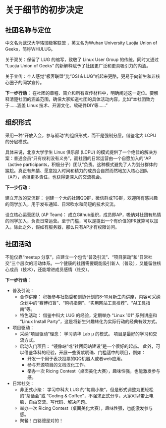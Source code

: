 # 关于细节的初步决定

## 社团名称与定位 

中文名为武汉大学珞珈极客联盟 ，英文名为Wuhan University Luojia Union of Geeks，简称WHULUG。  

关于双关：保留了 LUG 的缩写，致敬了 Linux User Group 的传统，同时又通过 “Luojia Union of Geeks” 的新解释赋予了社团更广泛和更具吸引力的内涵。

关于宣传：个人感觉“极客联盟”比“OSI & LUG”听起来更酷，更易于向新生和非核心圈子的同学宣传。

**下一步行动：** 在社团的章程、简介和所有宣传材料中，明确阐述这一定位。要解释清楚社团的涵盖范围，确保大家知道社团的具体活动内容，比如“本社团致力于……涵盖 Linux 技术、开源文化、软硬件DIY等……”

## 组织形式

采用一种“开放入会，参与驱动”的组织形式，而不是强制分层。借鉴北大 LCPU 的分层模式。  

具体来说，北京大学学生 Linux 俱乐部 (LCPU) 的模式提供了一个绝佳的解决方案：普通会员“只有权利没有义务”，而社团的日常运营由一个自愿加入的“AP（active participants，积极分子）团队”负责。这种模式避免了人为划分群体的尴尬。真正有热情、愿意投入时间和精力的成员会自然而然地加入核心团队（AP），承担更多责任，也获得更深入的交流机会。  

**下一步行动：** 

建立开放的交流群： 创建一个大的社团QQ群，微信群或TG群，欢迎所有感兴趣的同学加入，用于发布通知、日常吹水和简短的技术交流。

设立核心运营团队 (AP Team)： 成立Github组织，成员即AP，吸纳对社团有热情的同学加入，负责日常运营。至于门槛，可以是提出一个有价值的PR就算可以加入。除此之外，假如有服务器，那么只有AP才有权限访问。

## 社团活动

不能仅靠“meetup 分享”，应建立一个包含“普及引流”、“项目驱动”和“日常社交”三个层次的活动体系。一个健康的社团需要既能吸引新人（普及），又能留住核心成员（技术），还能增进成员感情（社交）。

**下一步行动：**

- 普及引流：
    - 合作讲座： 积极参与社指委和创协计划的8-10月新生向讲座，内容可采纳企划中的“赛博扫盲”、“购机指南”、“实用网站工具推荐”、“AI工具指南”等。
    - 特色活动： 借鉴中科大 LUG 的经验，定期举办 “Linux 101” 系列讲座和 “Linux Install Party”，这是将新生兴趣转化为实际行动的经典有效方式。
- 项目驱动：
    - 采纳“项目驱动”理念： 学习清华 Lab μ 的模式。 项目是最好的学习和交流方式。
    - 启动入门项目： “镜像站”或“社团网站建设”是一个很好的起点。 此外，可以借鉴华科的经验，开展一些贡献明确、门槛适中的项目，例如：
        - 开发一个用于表决投票的QQ机器人或者web应用。
        - 参与开源项目的文档汉化工作。
        - 举办一次 Ricing Contest（桌面美化大赛），趣味性强，也能激发参与感。
- 日常社交：
    - 非正式小聚： 学习中科大 LUG 的“每周小聚”，但是形式调整为更轻松的“茶话会”或     “Coding & Coffee”，不强求正式分享，大家可以带上电脑，自由交流、写代码、解决问题。
    - 举办一次 Ricing Contest（桌面美化大赛），趣味性强，也能激发参与感。
    - 聚餐！白铭骢是对的！